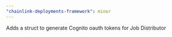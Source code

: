 ```yaml
---
"chainlink-deployments-framework": minor
---
```


Adds a struct to generate Cognito oauth tokens for Job Distributor
